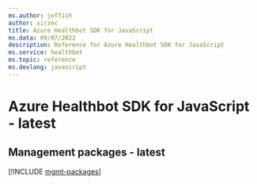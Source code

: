 ```yaml
---
ms.author: jeffish
author: xirzec
title: Azure Healthbot SDK for JavaScript
ms.data: 09/07/2022
description: Reference for Azure Healthbot SDK for JavaScript
ms.service: healthbot
ms.topic: reference
ms.devlang: javascript
---
```

# Azure Healthbot SDK for JavaScript - latest

## Management packages - latest
[!INCLUDE [mgmt-packages](healthbot-mgmt-index.md)]